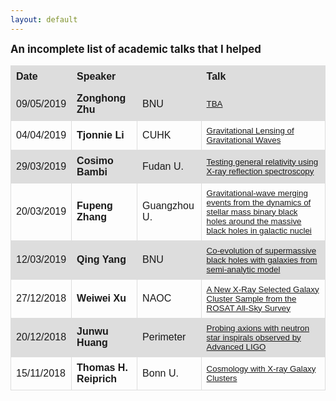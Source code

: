 ```yaml
---
layout: default
---
```


<style>
table {
  font-family: arial, sans-serif;
  border-collapse: collapse;
  width: 100%;
}

td, th {
  border: 1px solid #dddddd;
  text-align: left;
  padding: 8px;
}

tr:nth-child(odd) {
  background-color: #dddddd;
}
</style>

<big>**An incomplete list of academic talks that I helped**</big>

| Date | Speaker | | Talk |
| --- | --- | --- |  --- |
| 09/05/2019 | **Zonghong Zhu** | BNU | <small>[TBA](http://kiaa.pku.edu.cn/colloquia/tbd-44) |
| 04/04/2019 | **Tjonnie Li** | CUHK | <small>[Gravitational Lensing of Gravitational Waves](http://kiaa.pku.edu.cn/colloquia/gravitational-lensing-gravitational-waves) |
| 29/03/2019 | **Cosimo Bambi** | Fudan U. | <small>[Testing general relativity using X-ray reflection spectroscopy](http://kiaa.pku.edu.cn/colloquia/testing-general-relativity-using-x-ray-reflection-spectroscopy) |
| 20/03/2019 | **Fupeng Zhang** | Guangzhou U. | <small>[Gravitational-wave merging events from the dynamics of stellar mass binary black holes around the massive black holes in galactic nuclei](http://kiaa.pku.edu.cn/lunchtalks/2019marfri-1) |
| 12/03/2019 | **Qing Yang** | BNU | <small>[Co-evolution of supermassive black holes with galaxies from semi-analytic model](http://kiaa.pku.edu.cn/lunchtalks/2019marwed) |
| 27/12/2018 | **Weiwei Xu** | NAOC | <small>[A New X-Ray Selected Galaxy Cluster Sample from the ROSAT All-Sky Survey](http://kiaa.pku.edu.cn/lunchtalks/2018decthu) |
| 20/12/2018 | **Junwu Huang** | Perimeter | <small>[Probing axions with neutron star inspirals observed by Advanced LIGO](http://kiaa.pku.edu.cn/lunchtalks/2018octmon-2) |
| 15/11/2018 | **Thomas H. Reiprich** | Bonn U. | <small>[Cosmology with X-ray Galaxy Clusters](http://kiaa.pku.edu.cn/colloquia/cosmology-x-ray-galaxy-clusters) |
